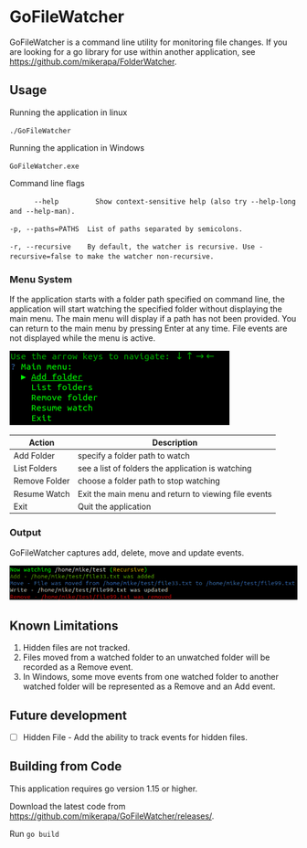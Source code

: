 # GoFileWatcher

GoFileWatcher is a command line utility for monitoring file changes. 
If you are looking for a go library for use within another application, see 
https://github.com/mikerapa/FolderWatcher. 

## Usage

Running the application in linux

`./GoFileWatcher`

Running the application in Windows

`GoFileWatcher.exe`

Command line flags

`      --help         Show context-sensitive help (also try --help-long and
                     --help-man).`
                     
  `-p, --paths=PATHS  List of paths separated by semicolons.`
  
  `-r, --recursive    By default, the watcher is recursive. Use -recursive=false to
                     make the watcher non-recursive.`
                     
### Menu System
If the application starts with a folder path specified on command line, the application will start watching
the specified folder without displaying the main menu. The main menu will display if a path has not been 
provided. You can return to the main menu by pressing Enter at any time. File events are not displayed
while the menu is active.


![Main Menu](./images/mainmenu.png "Main Menu")

| Action | Description |
| ------- | -------|
| Add Folder | specify a folder path to watch |
| List Folders | see a list of folders the application is watching |
| Remove Folder | choose a folder path to stop watching |
| Resume Watch | Exit the main menu and return to viewing file events |
| Exit | Quit the application |


### Output 
GoFileWatcher captures add, delete, move and update events.

![Main Menu](./images/listevents.png "Main Menu")



## Known Limitations
1. Hidden files are not tracked. 
2. Files moved from a watched folder to an unwatched folder will be recorded as a Remove event.
3. In Windows, some move events from one watched folder to another watched folder will be represented 
   as a Remove and an Add event.

## Future development 
- [ ] Hidden File - Add the ability to track events for hidden files. 

## Building from Code
This application requires go version 1.15 or higher. 

Download the latest code from https://github.com/mikerapa/GoFileWatcher/releases/. 

Run `go build`